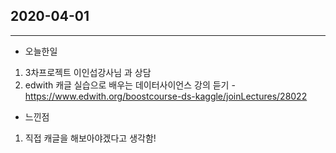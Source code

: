 ## 2020-04-01
---------------

* 오늘한일
1. 3차프로젝트 이인섭강사님 과 상담
2. edwith 캐글 실습으로 배우는 데이터사이언스 강의 듣기 - 
https://www.edwith.org/boostcourse-ds-kaggle/joinLectures/28022


* 느낀점
1. 직접 캐글을 해보아야겠다고 생각함!

